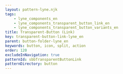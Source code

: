 ```yaml
---
layout: pattern-lyne.njk
tags: 
    - lyne_components_en
    - lyne_components_transparent_button_link_en
    - lyne_components_transparent_button_variants_en
title: Transparent-Button (Link)
key: transparent-button-link-lyne_en
parent: button-folder-lyne_en
keywords: button, icon, split, action
order: 120
excludeInNavigation: true
patternId: sbbTransparentButtonLink
patternDirectory: button
---
```


